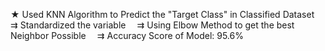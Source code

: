 ★ Used KNN Algorithm to Predict the "Target Class" in Classified Dataset
⠀  ⇉ Standardized the variable 
⠀  ⇉ Using Elbow Method to get the best Neighbor Possible
⠀  ⇉ Accuracy Score of Model: 95.6%
